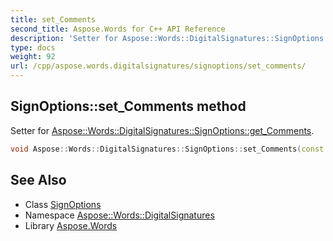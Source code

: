 ```yaml
---
title: set_Comments
second_title: Aspose.Words for C++ API Reference
description: 'Setter for Aspose::Words::DigitalSignatures::SignOptions::get_Comments.'
type: docs
weight: 92
url: /cpp/aspose.words.digitalsignatures/signoptions/set_comments/
---
```

## SignOptions::set_Comments method


Setter for [Aspose::Words::DigitalSignatures::SignOptions::get_Comments](../get_comments/).

```cpp
void Aspose::Words::DigitalSignatures::SignOptions::set_Comments(const System::String &value)
```

## See Also

* Class [SignOptions](../)
* Namespace [Aspose::Words::DigitalSignatures](../../)
* Library [Aspose.Words](../../../)
